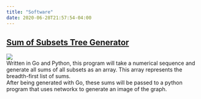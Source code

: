 ```yaml
---
title: "Software"
date: 2020-06-28T21:57:54-04:00
---
```


## [Sum of Subsets Tree Generator](/sum-subsets)  
![](/images//graph.png)  
Written in Go and Python, this program will take a numerical sequence and generate all sums of all subsets as an array. This array represents the breadth-first list of sums.  
After being generated with Go, these sums will be passed to a python program that uses networkx to generate an image of the graph.
